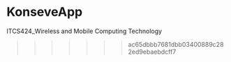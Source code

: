 
# KonseveApp

ITCS424_Wireless and Mobile Computing Technology
>>>>>>> ac65dbbb7681dbb03400889c282ed9ebaebdcff7
